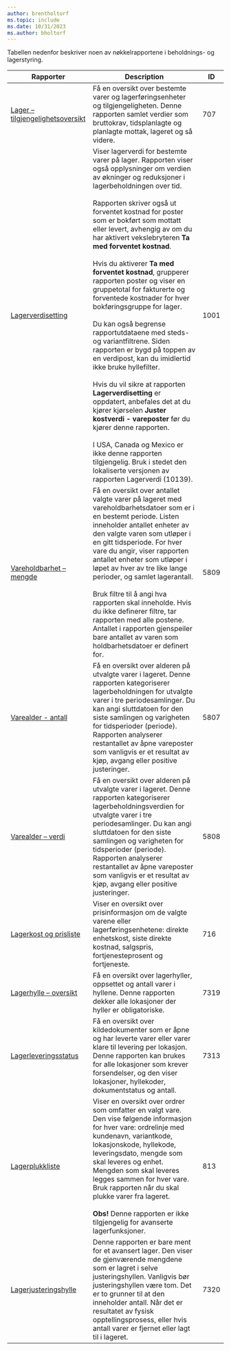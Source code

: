 ```yaml
---
author: brentholtorf
ms.topic: include
ms.date: 10/31/2023
ms.author: bholtorf
---
```


Tabellen nedenfor beskriver noen av nøkkelrapportene i beholdnings- og lagerstyring.

| Rapporter | Description | ID | 
|---------|---------|---------|
|[Lager – tilgjengelighetsoversikt](https://businesscentral.dynamics.com?report=707)|Få en oversikt over bestemte varer og lagerføringsenheter og tilgjengeligheten. Denne rapporten samlet verdier som bruttokrav, tidsplanlagte og planlagte mottak, lageret og så videre. |707|
|[Lagerverdisetting](https://businesscentral.dynamics.com?report=1001)|Viser lagerverdi for bestemte varer på lager. Rapporten viser også opplysninger om verdien av økninger og reduksjoner i lagerbeholdningen over tid.<br><br>Rapporten skriver også ut forventet kostnad for poster som er bokført som mottatt eller levert, avhengig av om du har aktivert vekslebryteren **Ta med forventet kostnad**.<br><br>Hvis du aktiverer **Ta med forventet kostnad**, grupperer rapporten poster og viser en gruppetotal for fakturerte og forventede kostnader for hver bokføringsgruppe for lager.<br><br>Du kan også begrense rapportutdataene med steds- og variantfiltrene. Siden rapporten er bygd på toppen av en verdipost, kan du imidlertid ikke bruke hyllefilter.<br><br>Hvis du vil sikre at rapporten **Lagerverdisetting** er oppdatert, anbefales det at du kjører kjørselen **Juster kostverdi - vareposter** før du kjører denne rapporten.<br><br>I USA, Canada og Mexico er ikke denne rapporten tilgjengelig. Bruk i stedet den lokaliserte versjonen av rapporten Lagerverdi (10139).|1001|
|[Vareholdbarhet – mengde](https://businesscentral.dynamics.com?report=5809)|Få en oversikt over antallet valgte varer på lageret med vareholdbarhetsdatoer som er i en bestemt periode. Listen inneholder antallet enheter av den valgte varen som utløper i en gitt tidsperiode. For hver vare du angir, viser rapporten antallet enheter som utløper i løpet av hver av tre like lange perioder, og samlet lagerantall.<br><br>Bruk filtre til å angi hva rapporten skal inneholde. Hvis du ikke definerer filtre, tar rapporten med alle postene. Antallet i rapporten gjenspeiler bare antallet av varen som holdbarhetsdatoer er definert for.|5809|
|[Varealder - antall](https://businesscentral.dynamics.com?report=5807)|Få en oversikt over alderen på utvalgte varer i lageret. Denne rapporten kategoriserer lagerbeholdningen for utvalgte varer i tre periodesamlinger. Du kan angi sluttdatoen for den siste samlingen og varigheten for tidsperioder (periode). Rapporten analyserer restantallet av åpne vareposter som vanligvis er et resultat av kjøp, avgang eller positive justeringer.|5807|
|[Varealder – verdi](https://businesscentral.dynamics.com?report=5808)|Få en oversikt over alderen på utvalgte varer i lageret. Denne rapporten kategoriserer lagerbeholdningsverdien for utvalgte varer i tre periodesamlinger. Du kan angi sluttdatoen for den siste samlingen og varigheten for tidsperioder (periode). Rapporten analyserer restantallet av åpne vareposter som vanligvis er et resultat av kjøp, avgang eller positive justeringer.|5808|
|[Lagerkost og prisliste](https://businesscentral.dynamics.com?report=716)|Viser en oversikt over prisinformasjon om de valgte varene eller lagerføringsenhetene: direkte enhetskost, siste direkte kostnad, salgspris, fortjenesteprosent og fortjeneste. |716|
|[Lagerhylle – oversikt](https://businesscentral.dynamics.com?report=7319)|Få en oversikt over lagerhyller, oppsettet og antall varer i hyllene. Denne rapporten dekker alle lokasjoner der hyller er obligatoriske. |7319|
|[Lagerleveringsstatus](https://businesscentral.dynamics.com?report=7313)|Få en oversikt over kildedokumenter som er åpne og har leverte varer eller varer klare til levering per lokasjon. Denne rapporten kan brukes for alle lokasjoner som krever forsendelser, og den viser lokasjoner, hyllekoder, dokumentstatus og antall.|7313|
|[Lagerplukkliste](https://businesscentral.dynamics.com?report=813)|Viser en oversikt over ordrer som omfatter en valgt vare. Den vise følgende informasjon for hver vare: ordrelinje med kundenavn, variantkode, lokasjonskode, hyllekode, leveringsdato, mengde som skal leveres og enhet. Mengden som skal leveres legges sammen for hver vare. Bruk rapporten når du skal plukke varer fra lageret.<br><br>**Obs!** Denne rapporten er ikke tilgjengelig for avanserte lagerfunksjoner.|813|
|[Lagerjusteringshylle](https://businesscentral.dynamics.com?report=7320)|Denne rapporten er bare ment for et avansert lager. Den viser de gjenværende mengdene som er lagret i selve justeringshyllen. Vanligvis bør justeringshyllen være tom. Det er to grunner til at den inneholder antall. Når det er resultatet av fysisk opptellingsprosess, eller hvis antall varer er fjernet eller lagt til i lageret.|7320|
